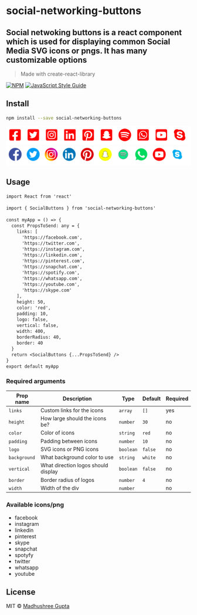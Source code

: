 # social-networking-buttons

## Social netwoking buttons is a react component which is used for displaying common Social Media SVG icons or pngs. It has many customizable options

> Made with create-react-library

[![NPM](https://img.shields.io/npm/v/social-networking-buttons.svg)](https://www.npmjs.com/package/social-networking-buttons) [![JavaScript Style Guide](https://img.shields.io/badge/code_style-standard-brightgreen.svg)](https://standardjs.com)

## Install

```bash
npm install --save social-networking-buttons
```


<img src="./src/svg.png" />
<img src="./src/logo.png" />

## Usage

```tsx
import React from 'react'

import { SocialButtons } from 'social-networking-buttons'

const myApp = () => {
  const PropsToSend: any = {
    links: [
      'https://facebook.com',
      'https://twitter.com',
      'https://instagram.com',
      'https://linkedin.com',
      'https://pinterest.com',
      'https://snapchat.com',
      'https://spotify.com',
      'https://whatsapp.com',
      'https://youtube.com',
      'https://skype.com'
    ],
    height: 50,
    color: 'red',
    padding: 10,
    logo: false,
    vertical: false,
    width: 400,
    borderRadius: 40,
    border: 40
  }
  return <SocialButtons {...PropsToSend} />
}
export default myApp
```

### Required arguments

| Prop name	| Description                | Type |	Default |	Required |
| --------- | -------------------------- | --------| --------| -------- |
| `links`   | Custom links for the icons | `array` | `[]` | yes |
| `height`   | How large should the icons be?  | `number` | `30` | no |
| `color`   | Color of icons  | `string` | `red` | no |
| `padding`   | Padding between icons  | `number` | `10` | no |
| `logo`   | SVG icons or PNG icons  | `boolean` | `false` | no |
| `background`   | What background color to use  | `string` | `white` | no |
| `vertical`   | What direction logos should display  | `boolean` | `false` | no |
| `border`   | Border radius of logos  | `number` | `4` | no |
| `width`   | Width of the div  | `number` |  | no |

### Available icons/png

- facebook
- instagram
- linkedin
- pinterest
- skype
- snapchat
- spotyfy
- twitter
- whatsapp
- youtube

## License

MIT © [Madhushree Gupta](https://github.com/madhushree007)
